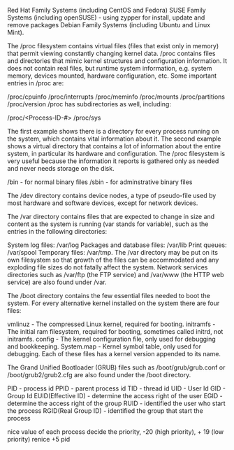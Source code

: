 
Red Hat Family Systems (including CentOS and Fedora)
SUSE Family Systems (including openSUSE) - using zypper for install, update and remove packages
Debian Family Systems (including Ubuntu and Linux Mint).

The /proc filesystem contains virtual files (files that exist only in memory) that permit viewing constantly changing kernel data. /proc contains files and directories that mimic kernel structures and configuration information. It does not contain real files, but runtime system information, e.g. system memory, devices mounted, hardware configuration, etc. Some important entries in /proc are:


/proc/cpuinfo
/proc/interrupts
/proc/meminfo
/proc/mounts
/proc/partitions
/proc/version
/proc has subdirectories as well, including:

/proc/<Process-ID-#>
/proc/sys

The first example shows there is a directory for every process running on the system, which contains vital information about it. The second example shows a virtual directory that contains a lot of information about the entire system, in particular its hardware and configuration. The /proc filesystem is very useful because the information it reports is gathered only as needed and never needs storage on the disk.


/bin - for normal binary files
/sbin - for adminstrative binary files

The /dev directory contains device nodes, a type of pseudo-file used by most hardware and software devices, except for network devices. 

The /var directory contains files that are expected to change in size and content as the system is running (var stands for variable), such as the entries in the following directories:

System log files: /var/log
Packages and database files: /var/lib
Print queues: /var/spool
Temporary files: /var/tmp.
The /var directory may be put on its own filesystem so that growth of the files can be accommodated and any exploding  file sizes do not fatally affect the system. Network services directories such as /var/ftp (the FTP service) and /var/www (the HTTP web service) are also found under /var.

The /boot directory contains the few essential files needed to boot the system. For every alternative kernel installed on the system there are four files:

vmlinuz - The compressed Linux kernel, required for booting.
initramfs - The initial ram filesystem, required for booting, sometimes called initrd, not initramfs.
config - The kernel configuration file, only used for debugging and bookkeeping.
System.map - Kernel symbol table, only used for debugging.
Each of these files has a kernel version appended to its name.

The Grand Unified Bootloader (GRUB) files such as /boot/grub/grub.conf or /boot/grub2/grub2.cfg are also found under the /boot directory.

PID - process id
PPID - parent process id
TID - thread id
UID - User Id
GID - Group Id 
EUID(Effective ID) - determine the access right of the user
EGID - determine the access right of the group
RUID - identified the user who start the process
RGID(Real Group ID) - identified the group that start the process

nice value of each process decide the priority, -20 (high priority), + 19 (low priority)
renice +5 pid